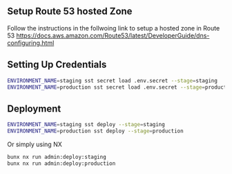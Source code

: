 
## Setup Route 53 hosted Zone
Follow the instructions in the follwoing link to setup a hosted zone in Route 53
https://docs.aws.amazon.com/Route53/latest/DeveloperGuide/dns-configuring.html

## Setting Up Credentials

```sh
ENVIRONMENT_NAME=staging sst secret load .env.secret --stage=staging
ENVIRONMENT_NAME=production sst secret load .env.secret --stage=production
```

## Deployment
```sh
ENVIRONMENT_NAME=staging sst deploy --stage=staging
ENVIRONMENT_NAME=production sst deploy --stage=production
```

Or simply using NX
```sh
bunx nx run admin:deploy:staging
bunx nx run admin:deploy:production
```